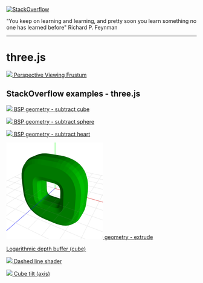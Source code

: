 [![StackOverflow](https://stackexchange.com/users/flair/7322082.png)](https://stackoverflow.com/users/5577765/rabbid76?tab=profile)

"You keep on learning and learning, and pretty soon you learn something no one has learned before"
Richard P. Feynman

---

# three.js

[![](../documentation/image/perspective_view_frustum.gif) Perspective Viewing Frustum](https://rabbid76.github.io/graphics-snippets/example/threejs/three_perspective.html)

## StackOverflow examples - three.js

[![](https://i.stack.imgur.com/GgWSu.png) BSP geometry - subtract cube](https://rabbid76.github.io/graphics-snippets/example/threejs/stackoverflow/geometry_bsp_subtract_cube.html)

[![](https://i.stack.imgur.com/K89Mz.png) BSP geometry - subtract sphere](https://rabbid76.github.io/graphics-snippets/example/threejs/stackoverflow/geometry_bsp_subtract_sphere.html)

[![](https://i.stack.imgur.com/mmWhr.png) BSP geometry - subtract heart](https://rabbid76.github.io/graphics-snippets/example/threejs/stackoverflow/geometry_bsp_subtract_heart.html)

[![](../screenshot/example/threejs\stackoverflow/geometry_extrude.png) geometry - extrude](https://rabbid76.github.io/graphics-snippets/example/threejs/stackoverflow/geometry_extrude.html)

[Logarithmic depth buffer (cube)](https://rabbid76.github.io/graphics-snippets/html/stackoverrflow_threejs/logarithmic_depth_cube.html)

[![](https://i.stack.imgur.com/yFnQd.gif) Dashed line shader](https://rabbid76.github.io/graphics-snippets/example/threejs/stackoverflow/dashed_line.html)

[![](https://i.stack.imgur.com/Arv4J.gif) Cube tilt (axis)](https://rabbid76.github.io/graphics-snippets/example/threejs/stackoverflow/pivote_rotate_group.html)
